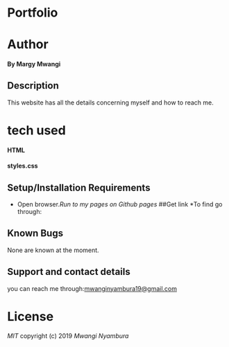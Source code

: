 # Portfolio
# Author
#### By **Margy Mwangi**
## Description
This website has all the details concerning myself and how to reach me.
# tech used
#### HTML
#### styles.css
## Setup/Installation Requirements
* Open browser.*Run to my pages on Github pages*
##Get link
*To find go through:

## Known Bugs
None are known at the moment.

## Support and contact details
you can reach me through:mwanginyambura19@gmail.com
# License
*MIT*
copyright (c) 2019
*Mwangi Nyambura*
